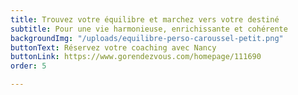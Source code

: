 ```yaml
---
title: Trouvez votre équilibre et marchez vers votre destiné
subtitle: Pour une vie harmonieuse, enrichissante et cohérente
backgroundImg: "/uploads/equilibre-perso-caroussel-petit.png"
buttonText: Réservez votre coaching avec Nancy
buttonLink: https://www.gorendezvous.com/homepage/111690
order: 5

---
```

